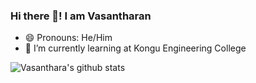 ### Hi there 👋! I am Vasantharan 
- 😄 Pronouns: He/Him
- 🌱 I’m currently learning at Kongu Engineering College


![Vasanthara's github stats](https://github-readme-stats.vercel.app/api?username=vasantharan)
<!--
**vasantharan/vasantharan** is a ✨ _special_ ✨ repository because its `README.md` (this file) appears on your GitHub profile.

Here are some ideas to get you started:

- 🔭 I’m currently working on ...
- 🌱 I’m currently learning ...
- 👯 I’m looking to collaborate on ...
- 🤔 I’m looking for help with ...
- 💬 Ask me about ...
- 📫 How to reach me: ...
- 😄 Pronouns: ...
- ⚡ Fun fact: ...
-->
